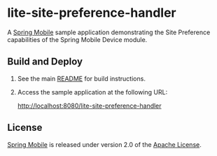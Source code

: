 # lite-site-preference-handler

A [Spring Mobile] sample application demonstrating the Site Preference capabilities of the Spring Mobile Device module.


## Build and Deploy

1. See the main [README](../README.md) for build instructions.

2. Access the sample application at the following URL:

	[http://localhost:8080/lite-site-preference-handler][app-url]


## License

[Spring Mobile] is released under version 2.0 of the [Apache License].


[app-url]: http://localhost:8080/lite-site-preference-handler
[Spring Mobile]: http://www.springsource.org/spring-mobile
[Apache License]: http://www.apache.org/licenses/LICENSE-2.0
